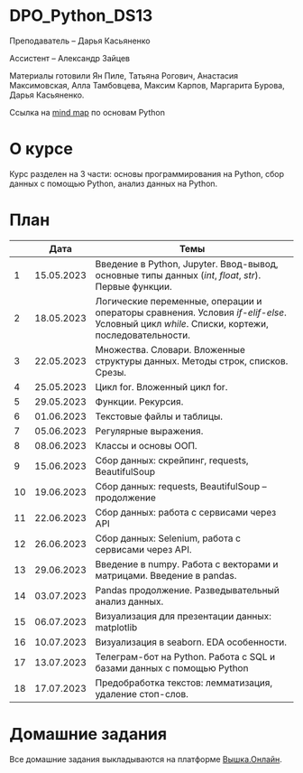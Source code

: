 # DPO_Python_DS13
Преподаватель – Дарья Касьяненко

Ассистент – Александр Зайцев

Материалы готовили Ян Пиле, Татьяна Рогович, Анастасия Максимовская, Алла Тамбовцева, Максим Карпов, Маргарита Бурова, Дарья Касьяненко.

Ссылка на [mind map](https://miro.com/app/board/uXjVOzqV4V8=/?share_link_id=682127544797) по основам Python

# О курсе

Курс разделен на 3 части: основы программирования на Python, сбор данных с помощью Python, анализ данных на Python.

# План

||Дата|Темы|
|----------------|---------|------|
|1|15.05.2023|Введение в Python, Jupyter. Ввод-вывод, основные типы данных (*int*, *float*, *str*). Первые функции.|
|2|18.05.2023|Логические переменные, операции и операторы сравнения. Условия *if-elif-else*. Условный цикл *while*. Списки, кортежи, последовательности.|
|3|22.05.2023|Множества. Словари. Вложенные структуры данных. Методы строк, списков. Срезы.|
|4|25.05.2023|Цикл for. Вложенный цикл for.|
|5|29.05.2023|Функции. Рекурсия.|
|6|01.06.2023|Текстовые файлы и таблицы.|
|7|05.06.2023|Регулярные выражения.|
|8|08.06.2023|Классы и основы ООП.|
|9|15.06.2023|Сбор данных: скрейпинг, requests, BeautifulSoup|
|10|19.06.2023|Сбор данных: requests, BeautifulSoup – продолжение|
|11|22.06.2023|Сбор данных: работа с сервисами через API|
|12|26.06.2023|Сбор данных: Selenium, работа с сервисами через API.|
|13|29.06.2023|Введение в numpy. Работа с векторами и матрицами. Введение в pandas.|
|14|03.07.2023|Pandas продолжение. Разведывательный анализ данных.|
|15|06.07.2023|Визуализация для презентации данных: matplotlib|
|16|10.07.2023|Визуализация в seaborn. EDA особенности.|
|17|13.07.2023|Телеграм-бот на Python. Работа с SQL и базами данных с помощью Python|
|18|17.07.2023|Предобработка текстов: лемматизация, удаление стоп-слов.|

# Домашние задания

Все домашние задания выкладываются на платформе [Вышка.Онлайн](https://learnonline.hse.ru/course/view.php?id=6719).
